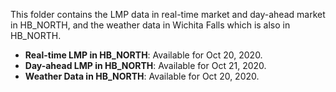 This folder contains the LMP data in real-time market and day-ahead market in HB_NORTH, and the weather data in Wichita Falls which is also in HB_NORTH. 

- **Real-time LMP in HB_NORTH**: Available for Oct 20, 2020.
- **Day-ahead LMP in HB_NORTH**: Available for Oct 21, 2020.
- **Weather Data in HB_NORTH**: Available for Oct 20, 2020.